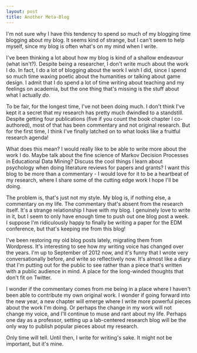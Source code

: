 ```yaml
---
layout: post
title: Another Meta-Blog
---
```

I'm not sure why I have this tendency to spend so much of my blogging time
blogging about my blog. It seems kind of strange, but I can't seem to help myself,
since my blog is often what's on my mind when I write.

I've been thinking a lot about how my blog is kind of a shallow endeavour (what
isn't?). Despite being a researcher, I don't write much about the work I do. In
fact, I do a lot of blogging about the work I wish I did, since I spend so much
time waxing poetic about the humanities or talking about game design. I admit
that I do spend a lot of time writing about teaching and my feelings on academia,
but the one thing that's missing is the stuff about what I actually *do*.

To be fair, for the longest time, I've not been doing much. I don't think I've
kept it a secret that my research has pretty much dwindled to a standstill.
Despite getting four publications (five if you count the book chapter I
co-authored), most of that has been commentary and not original research. But
for the first time, I think I've finally latched on to what looks like a
fruitful research agenda!

What does this mean? I would really like to be able to write more about the work
I do. Maybe talk about the fine science of Markov Decision Processes in
Educational Data Mining? Discuss the cool things I learn about psychology when
doing literature reviews for papers and grants? I want this blog to be more than
a commentary - I would love for it to be a heartbeat of my research, where I
share some of the cutting edge work I hope I'll be doing.

The problem is, that's just not my style. My blog is, if nothing else, a commentary
on my life. The commentary that's absent from the research itself. It's a strange
relationship I have with my blog. I genuinely love to write in it, but I seem to
only have enough time to push out one blog post a week. I suppose I'm ridiculously
happy to finally be writing a paper for the EDM conference, but that's keeping me
from this blog!

I've been restoring my old blog posts lately, migrating them from Wordpress. It's
interesting to see how my writing voice has changed over the years. I'm up to
September of 2012 now, and it's funny that I wrote very conversationally before,
and write so reflectively now. It's almost like a diary that I'm putting out for
the public to see rather than a piece that's written with a public audience in
mind. A place for the long-winded thoughts that don't fit on Twitter.

I wonder if the commentary comes from me being in a place where I haven't been
able to contribute my own original work. I wonder if going forward into the new
year, a new chapter will emerge where I write more powerful pieces about the
work I'm doing. Or perhaps the change in my work will not change my voice, and
I'll continue to muse and rant about my life. Perhaps one day as a professor,
setting up a lab-centered research blog will be the only way to publish popular
pieces about my research.

Only time will tell. Until then, I write for writing's sake. It might not be
important, but it's mine.

